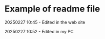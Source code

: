 # Example of readme file

20250227 10:45 - Edited in the web site

20250227 10:52 - Edited in my PC


